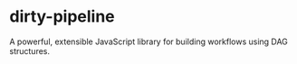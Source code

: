 # dirty-pipeline
A powerful, extensible JavaScript library for building workflows using DAG structures. 
